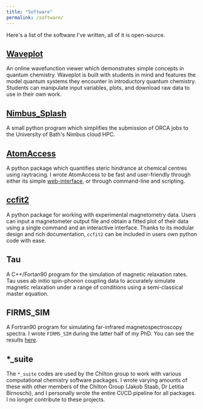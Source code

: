 ```yaml
---
title: "Software"
permalink: /software/
---
```


Here's a list of the software I've written, all of it is open-source.

[Waveplot](https://www.waveplot.com/)
--------

An online wavefunction viewer which demonstrates simple concepts in quantum chemistry. Waveplot is built with students in mind and features the model quantum systems they encounter in introductory quantum chemistry. Students can manipulate input variables, plots, and download raw data to use in their own work.

[Nimbus_Splash](https://www.kragskow.dev/nimbus_splash)
--------

A small python program which simplifies the submission of ORCA jobs to the University of Bath's Nimbus cloud HPC.

[AtomAccess](https://pypi.org/project/atom-access)
-----------------

A python package which quantifies steric hindrance at chemical centres using raytracing. I wrote AtomAccess to be fast and user-friendly through either its simple [web-interface](https://magnetism-tools.manchester.ac.uk/apps/atom_access_app), or through command-line and scripting.

[ccfit2](https://pypi.org/project/ccfit2/)
-------

A python package for working with experimental magnetometry data. Users can input a magnetometer output file and obtain a fitted plot of their data using a single command and an interactive interface. Thanks to its modular design and rich documentation, `ccfit2` can be included in users own python code with ease. 

Tau
---

A C++/Fortan90 program for the simulation of magnetic relaxation rates. Tau uses ab initio spin-phonon coupling data to accurately simulate magnetic relaxation under a range of conditions using a semi-classical master equation.

FIRMS_SIM
---------

A Fortran90 program for simulating far-infrared magnetospectroscopy spectra. I wrote `FIRMS_SIM` during the latter half of my PhD. You can see the results [here](https://www.nature.com/articles/s41467-022-28352-2).


*_suite
---------

The `*_suite` codes are used by the Chilton group to work with various computational chemistry software packages. I wrote varying amounts of these with other members of the Chilton Group
(Jakob Staab, Dr Letitia Birnoschi), and I personally wrote the entire CI/CD pipeline for all packages. I no longer contribute to these projects.